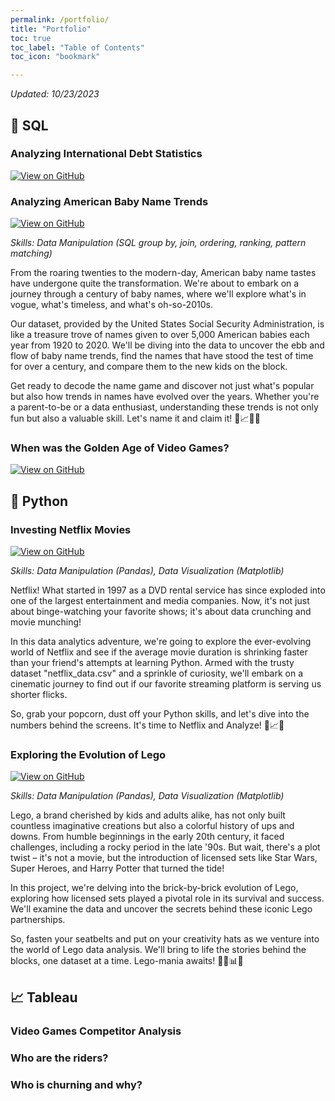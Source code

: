 ```yaml
---
permalink: /portfolio/
title: "Portfolio"
toc: true
toc_label: "Table of Contents"
toc_icon: "bookmark"

---
```

*Updated: 10/23/2023*

## 🤖 SQL
### Analyzing International Debt Statistics
[![View on GitHub](https://img.shields.io/badge/GitHub-View_on_GitHub-blue?logo=GitHub)](https://github.com/Mat-Lala/DataCamp-projects/blob/main/SQL%20-%20Analyze%20International%20Debt%20Statistics/notebook.ipynb)

### Analyzing American Baby Name Trends
[![View on GitHub](https://img.shields.io/badge/GitHub-View_on_GitHub-blue?logo=GitHub)](https://github.com/Mat-Lala/DataCamp-projects/blob/main/SQL%20-%20Analyzing%20American%20Baby%20Name%20Trends/notebook.ipynb)

_Skills: Data Manipulation (SQL group by, join, ordering, ranking, pattern matching)_

From the roaring twenties to the modern-day, American baby name tastes have undergone quite the transformation. We're about to embark on a journey through a century of baby names, where we'll explore what's in vogue, what's timeless, and what's oh-so-2010s.

Our dataset, provided by the United States Social Security Administration, is like a treasure trove of names given to over 5,000 American babies each year from 1920 to 2020. We'll be diving into the data to uncover the ebb and flow of baby name trends, find the names that have stood the test of time for over a century, and compare them to the new kids on the block.

Get ready to decode the name game and discover not just what's popular but also how trends in names have evolved over the years. Whether you're a parent-to-be or a data enthusiast, understanding these trends is not only fun but also a valuable skill. Let's name it and claim it! 👶📈🧐😄

### When was the Golden Age of Video Games?
[![View on GitHub](https://img.shields.io/badge/GitHub-View_on_GitHub-blue?logo=GitHub)](https://github.com/Mat-Lala/DataCamp-projects/blob/main/SQL%20-%20When%20Was%20the%20Golden%20Age%20of%20Video%20Games/notebook.ipynb)

## 🐍 Python
### Investing Netflix Movies
[![View on GitHub](https://img.shields.io/badge/GitHub-View_on_GitHub-blue?logo=GitHub)](https://github.com/Mat-Lala/DataCamp-projects/blob/main/Python%20-%20Investing%20Netflix%20Movies/notebook.ipynb)

_Skills: Data Manipulation (Pandas), Data Visualization (Matplotlib)_

Netflix! What started in 1997 as a DVD rental service has since exploded into one of the largest entertainment and media companies. Now, it's not just about binge-watching your favorite shows; it's about data crunching and movie munching!

In this data analytics adventure, we're going to explore the ever-evolving world of Netflix and see if the average movie duration is shrinking faster than your friend's attempts at learning Python. Armed with the trusty dataset "netflix_data.csv" and a sprinkle of curiosity, we'll embark on a cinematic journey to find out if our favorite streaming platform is serving us shorter flicks.

So, grab your popcorn, dust off your Python skills, and let's dive into the numbers behind the screens. It's time to Netflix and Analyze! 🍿📈😄


### Exploring the Evolution of Lego
[![View on GitHub](https://img.shields.io/badge/GitHub-View_on_GitHub-blue?logo=GitHub)](https://github.com/Mat-Lala/DataCamp-projects/blob/main/Python%20-%20Exploring%20the%20Evolution%20of%20Lego/notebook.ipynb)

_Skills: Data Manipulation (Pandas), Data Visualization (Matplotlib)_

Lego, a brand cherished by kids and adults alike, has not only built countless imaginative creations but also a colorful history of ups and downs. From humble beginnings in the early 20th century, it faced challenges, including a rocky period in the late '90s. But wait, there's a plot twist – it's not a movie, but the introduction of licensed sets like Star Wars, Super Heroes, and Harry Potter that turned the tide!

In this project, we're delving into the brick-by-brick evolution of Lego, exploring how licensed sets played a pivotal role in its survival and success. We'll examine the data and uncover the secrets behind these iconic Lego partnerships.

So, fasten your seatbelts and put on your creativity hats as we venture into the world of Lego data analysis. We'll bring to life the stories behind the blocks, one dataset at a time. Lego-mania awaits! 🧱🚀📊😄

## 📈 Tableau
### Video Games Competitor Analysis

### Who are the riders?

### Who is churning and why?

